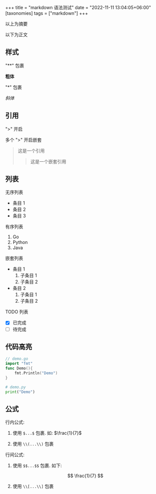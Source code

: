 +++
title = "markdown 语法测试"
date = "2022-11-11 13:04:05+06:00"
[taxonomies]
tags = ["markdown"]
+++

以上为摘要

<!-- more -->

以下为正文

## 样式

"\*\*" 包裹

**粗体**

"\*" 包裹

_斜体_

## 引用

">" 开启

多个 ">" 开启嵌套

> 这是一个引用
>
> > 这是一个嵌套引用

## 列表

无序列表

- 条目 1
- 条目 2
- 条目 3

有序列表

1. Go
2. Python
3. Java

嵌套列表

- 条目 1
  1. 子条目 1
  2. 子条目 2
- 条目 2
  1. 子条目 1
  2. 子条目 2

TODO 列表

- [x] 已完成
- [ ] 待完成

## 代码高亮

```go
// demo.go
import "fmt"
func Demo(){
    fmt.Println("Demo")
}
```

```python
# demo.py
print("Demo")
```

## 公式

行内公式:

1. 使用 `$...$` 包裹. 如: $\frac{1}{7}$

2. 使用 `\\(...\\)` 包裹

行间公式:

1. 使用 `$$...$$` 包裹. 如下:

$$ \frac{1}{7} $$

2. 使用 `\\[...\\]` 包裹
